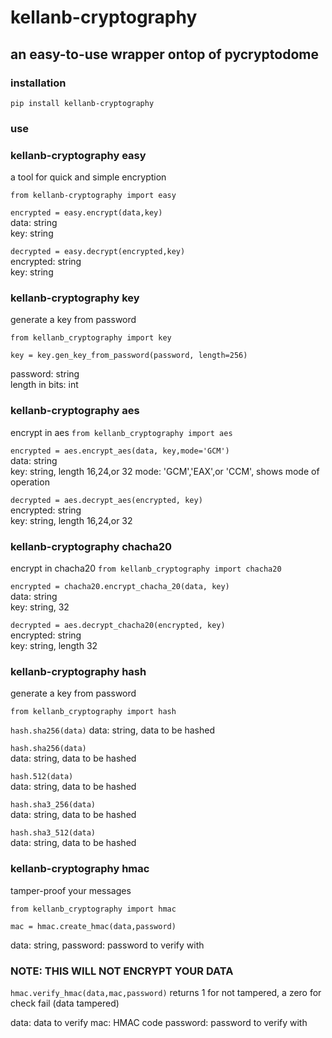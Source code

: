 # kellanb-cryptography 

## an easy-to-use wrapper ontop of pycryptodome

### installation
`pip install kellanb-cryptography`

### use 
### kellanb-cryptography easy 

a tool for quick and simple encryption

`from kellanb-cryptography import easy`


`encrypted = easy.encrypt(data,key)   `<br>
data: string<br>
key: string

`decrypted = easy.decrypt(encrypted,key) `<br>
encrypted: string<br>
key: string

### kellanb-cryptography key
generate a key from password

`from kellanb_cryptography import key`

`key = key.gen_key_from_password(password, length=256)`<br>

password: string<br>
length in bits: int

### kellanb-cryptography aes
encrypt in aes
`from kellanb_cryptography import aes`

`encrypted = aes.encrypt_aes(data, key,mode='GCM')`<br>
data: string<br>
key: string, length 16,24,or 32
mode: 'GCM','EAX',or 'CCM', shows mode of operation

`decrypted = aes.decrypt_aes(encrypted, key)`<br>
encrypted: string<br>
key: string, length 16,24,or 32


### kellanb-cryptography chacha20
encrypt in chacha20
`from kellanb_cryptography import chacha20`

`encrypted = chacha20.encrypt_chacha_20(data, key)`<br>
data: string<br>
key: string, 32 <br>

`decrypted = aes.decrypt_chacha20(encrypted, key)`<br>
encrypted: string<br>
key: string, length 32


### kellanb-cryptography hash
generate a key from password

`from kellanb_cryptography import hash`


`hash.sha256(data)`
data: string, data to be hashed 

`hash.sha256(data)`  
data: string, data to be hashed 

`hash.512(data)`  
data: string, data to be hashed 

`hash.sha3_256(data)`  
data: string, data to be hashed 

`hash.sha3_512(data)`  
data: string, data to be hashed 


### kellanb-cryptography hmac
tamper-proof your messages

`from kellanb_cryptography import hmac`

`mac = hmac.create_hmac(data,password)`

data: string,
password: password to verify with

### NOTE: THIS WILL NOT ENCRYPT YOUR DATA

`hmac.verify_hmac(data,mac,password)`
returns 1 for not tampered, a zero for check fail (data tampered)

data: data to verify
mac: HMAC code
password: password to verify with

